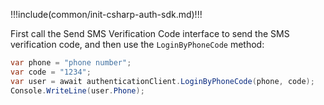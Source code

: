 !!!include(common/init-csharp-auth-sdk.md)!!!

First call the Send SMS Verification Code interface to send the SMS verification code, and then use the `LoginByPhoneCode` method:

```csharp
var phone = "phone number";
var code = "1234";
var user = await authenticationClient.LoginByPhoneCode(phone, code);
Console.WriteLine(user.Phone);
```
